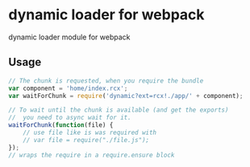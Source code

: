 # dynamic loader for webpack
dynamic loader module for webpack
## Usage

``` javascript
// The chunk is requested, when you require the bundle
var component = 'home/index.rcx';
var waitForChunk = require('dynamic?ext=rcx!./app/' + component);

// To wait until the chunk is available (and get the exports)
//  you need to async wait for it.
waitForChunk(function(file) {
	// use file like is was required with
	// var file = require("./file.js");
});
// wraps the require in a require.ensure block
```
